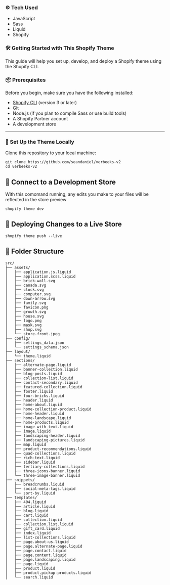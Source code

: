 ### ⚙️ Tech Used

- JavaScript
- Sass
- Liquid
- Shopify

### 🛠️ Getting Started with This Shopify Theme

This guide will help you set up, develop, and deploy a Shopify theme using the Shopify CLI.

### 📦 Prerequisites

Before you begin, make sure you have the following installed:

- [Shopify CLI](https://shopify.dev/docs/themes/tools/cli) (version 3 or later)
- Git
- Node.js (if you plan to compile Sass or use build tools)
- A Shopify Partner account
- A development store

---

### 📁 Set Up the Theme Locally

Clone this repository to your local machine:

```
git clone https://github.com/seandaniel/verbeeks-v2
cd verbeeks-v2
```

## 🛜 Connect to a Development Store

With this comomand running, any edits you make to your files will be reflected in the store preview
```
shopify theme dev
```

## 🚀 Deploying Changes to a Live Store

```
shopify theme push --live
```

## 🧩 Folder Structure

```
src/
├── assets/
│   ├── application.js.liquid
│   ├── application.scss.liquid
│   ├── brick-wall.svg
│   ├── canada.svg
│   ├── clock.svg
│   ├── computer.svg
│   ├── down-arrow.svg
│   ├── family.svg
│   ├── favicon.png
│   ├── growth.svg
│   ├── house.svg
│   ├── logo.png
│   ├── mask.svg
│   ├── shop.svg
│   └── store-front.jpeg
├── config/
│   ├── settings_data.json
│   └── settings_schema.json
├── layout/
│   └── theme.liquid
├── sections/
│   ├── alternate-page.liquid
│   ├── banner-collection.liquid
│   ├── blog-posts.liquid
│   ├── collection-list.liquid
│   ├── contact-secondary.liquid
│   ├── featured-collection.liquid
│   ├── footer.liquid
│   ├── four-bricks.liquid
│   ├── header.liquid
│   ├── home-about.liquid
│   ├── home-collection-product.liquid
│   ├── home-header.liquid
│   ├── home-landscape.liquid
│   ├── home-products.liquid
│   ├── image-with-text.liquid
│   ├── image.liquid
│   ├── landscaping-header.liquid
│   ├── landscaping-pictures.liquid
│   ├── map.liquid
│   ├── product-recommendations.liquid
│   ├── quad-collections.liquid
│   ├── rich-text.liquid
│   ├── sidebar.liquid
│   ├── tertiary-collections.liquid
│   ├── three-icons-banner.liquid
│   └── three-image-banner.liquid
├── snippets/
│   ├── breadcrumbs.liquid
│   ├── social-meta-tags.liquid
│   └── sort-by.liquid
├── templates/
│   ├── 404.liquid
│   ├── article.liquid
│   ├── blog.liquid
│   ├── cart.liquid
│   ├── collection.liquid
│   ├── collection.list.liquid
│   ├── gift_card.liquid
│   ├── index.liquid
│   ├── list-collections.liquid
│   ├── page.about-us.liquid
│   ├── page.alternate-page.liquid
│   ├── page.contact.liquid
│   ├── page.content.liquid
│   ├── page.landscaping.liquid
│   ├── page.liquid
│   ├── product.liquid
│   ├── product.pickup-products.liquid
│   └── search.liquid
```
